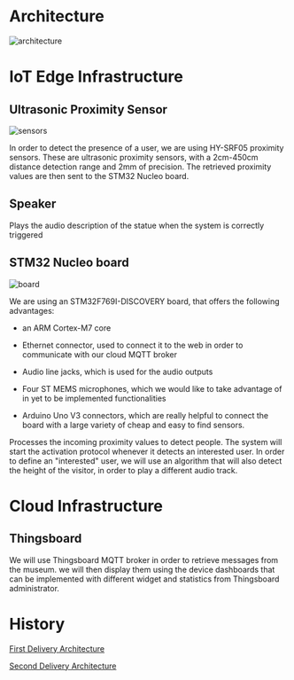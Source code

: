 # Architecture

![architecture](https://github.com/g185/SmartMuseum/blob/master/assets/architecture_3.jpg)

# IoT Edge Infrastructure
## Ultrasonic Proximity Sensor
![sensors](https://github.com/g185/SmartMuseum/blob/master/assets/sensors.jpg )

In order to detect the presence of a user, we are using HY-SRF05 proximity sensors. These are ultrasonic proximity sensors, with a 2cm-450cm distance detection range and 2mm of precision.
The retrieved proximity values are then sent to the STM32 Nucleo board.

## Speaker
Plays the audio description of the statue when the system is correctly triggered

## STM32 Nucleo board
![board](https://github.com/g185/SmartMuseum/blob/master/assets/discoF769ni.jpeg)


We are using an STM32F769I-DISCOVERY board, that offers the following advantages: 

- an ARM Cortex-M7 core

- Ethernet connector, used to connect it to the web in order to communicate with our cloud MQTT broker

- Audio line jacks, which is used for the audio outputs

- Four ST MEMS microphones, which we would like to take advantage of in yet to be implemented functionalities

- Arduino Uno V3 connectors, which are really helpful to connect the board with a large variety of cheap and easy to find sensors.


Processes the incoming proximity values to detect people. The system will start the activation protocol whenever it detects an interested user. In order to define an "interested" user, we will use an algorithm that will also detect the height of the visitor, in order to play a different audio track.



# Cloud Infrastructure
## Thingsboard
We will use Thingsboard MQTT broker in order to retrieve messages from the museum. we will then display them using the device dashboards that can be implemented with different widget and statistics from Thingsboard administrator. 


# History
[First Delivery Architecture](https://github.com/g185/ArTeller/blob/master/first_presentation/Architecture.md)


[Second Delivery Architecture](https://github.com/g185/ArTeller/blob/master/second_presentation/Architecture.md)
